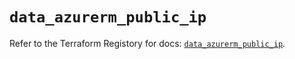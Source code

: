 # `data_azurerm_public_ip`

Refer to the Terraform Registory for docs: [`data_azurerm_public_ip`](https://www.terraform.io/docs/providers/azurerm/d/public_ip).
